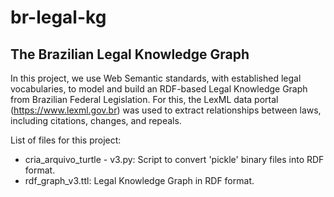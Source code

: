 # br-legal-kg
## The Brazilian Legal Knowledge Graph

In this project, we use Web Semantic standards, with established legal vocabularies, to model and build an RDF-based Legal Knowledge Graph from Brazilian Federal Legislation. For this, the LexML data portal (https://www.lexml.gov.br) was used to extract relationships between laws, including citations, changes, and repeals.

List of files for this project:
- cria_arquivo_turtle - v3.py: Script to convert 'pickle' binary files into RDF format.
- rdf_graph_v3.ttl: Legal Knowledge Graph in RDF format.
